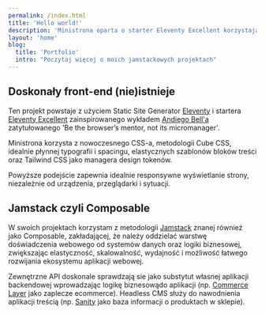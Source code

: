 ```yaml
---
permalink: /index.html
title: 'Hello world!'
description: 'Ministrona oparta o starter Eleventy Excellent korzystający z nowoczesnego CSS, płynnej typografii i spacingu, elastycznego szablonu. Pierwotny pomysłodawca szablonu Andy Bell podejście określił jako "mentorowanie" przeglądarce raczej niż mikrozarządzanie jej działaniami, w celu uzyskania doskonałego efektu na dosłownie każdym urządzeniu końcowym. '
layout: 'home'
blog:
  title: 'Portfolio'
  intro: "Poczytaj więcej o moich jamstackowych projektach"
---
```


## Doskonały front-end (nie)istnieje

Ten projekt powstaje z użyciem Static Site Generator [Eleventy](https://www.11ty.dev/) i startera [Eleventy Excellent](https://eleventy-excellent.netlify.app/) zainspirowanego wykładem [Andiego Bell'a](https://mastodon.social/@andy@bell.bz) zatytułowanego 'Be the browser’s mentor, not its micromanager'.

Ministrona korzysta z nowoczesnego CSS-a, metodologii Cube CSS, idealnie płynnej typografii i spacingu, elastycznych szablonów bloków treści oraz Tailwind CSS jako managera design tokenów.

Powyższe podejście zapewnia idealnie responsywne wyświetlanie strony, niezależnie od urządzenia, przeglądarki i sytuacji.

## Jamstack czyli Composable

W swoich projektach korzystam z metodologii [Jamstack](https://jamstack.org/) znanej również jako Composable, zakładającej, że należy oddzielać warstwę doświadczenia webowego od systemów danych oraz logiki biznesowej, zwiększając elastyczność, skalowalność, wydajność i możliwość łatwego rozwijania ekosystemu aplikacji webowej.

Zewnętrzne API doskonale sprawdzają sie jako substytut własnej aplikacji backendowej wprowadzając logikę biznesowądo aplikacji (np. [Commerce Layer](https://commercelayer.io/) jako zaplecze ecommerce). Headless CMS służy do nawodnienia aplikacji treścią (np. [Sanity](https://sanity.io/) jako baza informacji o produktach w sklepie).

